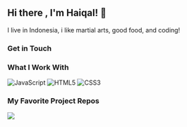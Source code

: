 ## Hi there , I'm Haiqal! 👋
I live in Indonesia, i like martial arts, good food, and coding!

### Get in Touch


### What I Work With
![JavaScript](https://img.shields.io/badge/javascript-%23323330.svg?style=for-the-badge&logo=javascript&logoColor=%23F7DF1E)  ![HTML5](https://img.shields.io/badge/html5-%23E34F26.svg?style=for-the-badge&logo=html5&logoColor=white) ![CSS3](https://img.shields.io/badge/css3-%231572B6.svg?style=for-the-badge&logo=css3&logoColor=white)

### My Favorite Project Repos


<img src="https://github-readme-stats.vercel.app/api?username=iqoll&theme=gotham&show_icons=true"/>

